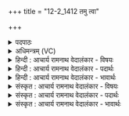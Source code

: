 +++
title = "12-2_1412 तमु त्वा"

+++
<details><summary>पदपाठः</summary>

तम्। उ꣣। त्वा। नून꣢म्। अ꣢सुर। अ। सुर। प्र꣡चे꣢꣯तसम्। प्र। चे꣢तसम्। रा꣡धः꣢꣯। भा꣣ग꣢म्। इ꣣व। ईमहे। मही꣢। इ꣣व। कृ꣡त्तिः꣢꣯। श꣣रणा꣢। ते꣣। इन्द्र। प्र꣢। ते꣣। सुम्ना꣢। नः꣣। अश्नवन्। १४१२।
</details>

<details><summary>अधिमन्त्रम् (VC)</summary>

- इन्द्रः
- नृमेधपुरुमेधावाङ्गिरसौ
- बार्हतः प्रगाथः (विषमा बृहती, समा सतोबृहती)
- पञ्चमः
</details>

<details><summary>हिन्दी : आचार्य रामनाथ वेदालंकार - विषयः</summary>

अगले मन्त्र में पुनः परमात्मा,राजा और आचार्य को कहते हैं।
</details>

<details><summary>हिन्दी : आचार्य रामनाथ वेदालंकार - पदार्थः</summary>

पदार्थान्वयभाषाः -  हे (असुर) प्रशस्त प्राणोंवाले वा दोषों को दूर करनेवाले परमात्मन्, राजन् वा आचार्य ! (प्रचेतसम्) प्रकृष्ट चित्तवाले (तम् उ त्वा) उन प्रसिद्ध आपसे (नूनम्) निश्चय ही, हम (राधः) दिव्य और भौतिक ऐश्वर्य वा विद्या आदि धन (ईमहे) माँगते हैं, (भागम् इव) जैसे पुत्र पिता से दायभाग माँगता है। हे (इन्द्र) परमैश्वर्यवन् परमात्मन्, राजन् वा आचार्य ! (ते) आपकी (कृत्तिः) कीर्ति और (शरणा) शरण (मही इव) महती पृथिवी के समान विशाल है। (ते) आपके (सुम्ना) सुख (नः) हमें (अश्नवन्) प्राप्त हों। यहाँ उपमालङ्कार है ॥२॥
</details>

<details><summary>हिन्दी : आचार्य रामनाथ वेदालंकार - भावार्थः</summary>

भावार्थभाषाः -  जैसे परमेश्वर यशस्वी,शरणप्रदाता,सुखदाता,दोष दूर करनेवाला,प्राणदाता और धनदाता है,वैसे ही राजा और आचार्य को होना चाहिए ॥२॥
</details>

<details><summary>संस्कृत : आचार्य रामनाथ वेदालंकार - विषयः</summary>

अथ पुनरपि परमात्मानं नृपतिमाचार्यं चाह।
</details>

<details><summary>संस्कृत : आचार्य रामनाथ वेदालंकार - पदार्थः</summary>

पदार्थान्वयभाषाः -  हे (असुर) प्रशस्तप्राणवन् दोषाणां प्रक्षेप्तर्वा परमात्मन् नृपते आचार्य वा ! [असुशब्दात् प्रशस्तार्थे मत्वर्थीयो रः। यद्वा अस्यति प्रक्षिपति दोषादीनि यः सः। ‘असेरुरन्’ उ० १।४२ इति अस्यतेः उरन् प्रत्ययः।] (प्रचेतसम्) प्रकृष्टचित्तम् (तम् उ त्वा) तं प्रसिद्धं त्वाम् (नूनम्) निश्चयेन वयम् (राधः) दिव्यं भौतिकं च ऐश्वर्यम् विद्यादिधनं वा (ईमहे) याचामहे। [ईमहे याच्ञाकर्मा। निघं० ३।१९।] कथम् ? (भागम् इव) यथा पुत्रः पितुः सकाशात् दायांशं याचते तथा। हे (इन्द्र) परमैश्वर्यवन् परमात्मन् नृपते आचार्य वा ! (ते) तव (कृत्तिः) कीर्तिः। [कृत्तिः कृन्ततेः यशो वा अन्नं वा। निरु० ५।२२।] (शरणा) शरणं च। [सुपां सुलुक्०। अ० ७।१।३९ इति सोराकारादेशः।] (मही इव) महती पृथिवीव विशाला वर्तते। (ते) तव (सुम्ना) सुम्नानि सुखानि (नः) अस्मान् (अश्नवन्) प्राप्नुवन्तु ॥२॥ अत्रोपमालङ्कारः ॥२॥
</details>

<details><summary>संस्कृत : आचार्य रामनाथ वेदालंकार - भावार्थः</summary>

भावार्थभाषाः -  यथा परमेश्वरो यशस्वी शरणप्रदाता सुखदाता दोषापहारकः प्राणदायको धनदश्चास्ति तथैव नृपतिनाऽऽचार्येण च भाव्यम् ॥२॥
</details>